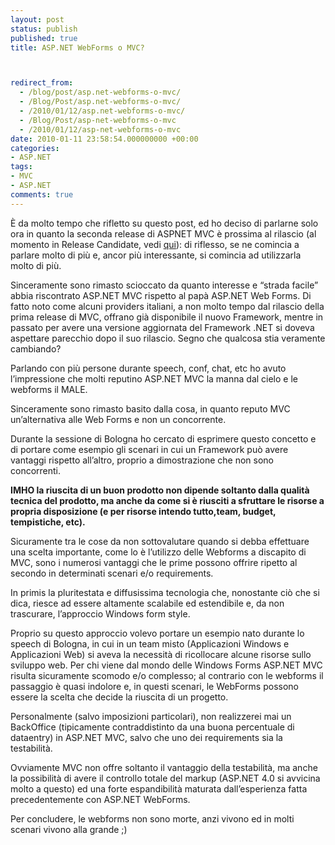 ```yaml
---
layout: post
status: publish
published: true
title: ASP.NET WebForms o MVC?



redirect_from: 
  - /blog/post/asp.net-webforms-o-mvc/
  - /Blog/Post/asp.net-webforms-o-mvc/
  - /2010/01/12/asp.net-webforms-o-mvc/
  - /Blog/Post/asp-net-webforms-o-mvc
  - /2010/01/12/asp-net-webforms-o-mvc
date: 2010-01-11 23:58:54.000000000 +00:00
categories:
- ASP.NET
tags:
- MVC
- ASP.NET
comments: true
---
```

<p>
	&Egrave; da molto tempo che rifletto su questo post, ed ho deciso di parlarne solo ora in quanto la seconda release di ASPNET MVC &egrave; prossima al rilascio (al momento in Release Candidate, vedi <a href="http://imperugo.tostring.it/blog/post/aspnet-mvc-2-release-candidate-is-out" target="_blank" title="ASP.NET MVC 2 Release Candidate is out">qui</a>): di riflesso, se ne comincia a parlare molto di pi&ugrave; e, ancor pi&ugrave; interessante, si comincia ad utilizzarla molto di pi&ugrave;.</p>
<p>
	Sinceramente sono rimasto scioccato da quanto interesse e &ldquo;strada facile&rdquo; abbia riscontrato ASP.NET MVC rispetto al pap&agrave; ASP.NET Web Forms. Di fatto noto come alcuni providers italiani, a non molto tempo dal rilascio della prima release di MVC, offrano gi&agrave; disponibile il nuovo Framework, mentre in passato per avere una versione aggiornata del Framework .NET si doveva aspettare parecchio dopo il suo rilascio. Segno che qualcosa stia veramente cambiando?</p>
<p>
	Parlando con pi&ugrave; persone durante speech, conf, chat, etc ho avuto l&rsquo;impressione che molti reputino ASP.NET MVC la manna dal cielo e le webforms il MALE.</p>
<p>
	Sinceramente sono rimasto basito dalla cosa, in quanto reputo MVC un&rsquo;alternativa alle Web Forms e non un concorrente.</p>
<p>
	Durante la sessione di Bologna ho cercato di esprimere questo concetto e di portare come esempio gli scenari in cui un Framework pu&ograve; avere vantaggi rispetto all&rsquo;altro, proprio a dimostrazione che non sono concorrenti.</p>
<p>
	<strong>IMHO la riuscita di un buon prodotto non dipende soltanto dalla qualit&agrave; tecnica del prodotto, ma anche da come si &egrave; riusciti a sfruttare le risorse a propria disposizione (e per risorse intendo tutto,team, budget, tempistiche, etc).</strong></p>
<p>
	Sicuramente tra le cose da non sottovalutare quando si debba effettuare una scelta importante, come lo &egrave; l&rsquo;utilizzo delle Webforms a discapito di MVC, sono i numerosi vantaggi che le prime possono offrire ripetto al secondo in determinati scenari e/o requirements.</p>
<p>
	In primis la pluritestata e diffusissima tecnologia che, nonostante ci&ograve; che si dica, riesce ad essere altamente scalabile ed estendibile e, da non trascurare, l&rsquo;approccio Windows form style.</p>
<p>
	Proprio su questo approccio volevo portare un esempio nato durante lo speech di Bologna, in cui in un team misto (Applicazioni Windows e Applicazioni Web) si aveva la necessit&agrave; di ricollocare alcune risorse sullo sviluppo web. Per chi viene dal mondo delle Windows Forms ASP.NET MVC risulta sicuramente scomodo e/o complesso; al contrario con le webforms il passaggio &egrave; quasi indolore e, in questi scenari, le WebForms possono essere la scelta che decide la riuscita di un progetto.</p>
<p>
	Personalmente (salvo imposizioni particolari), non realizzerei mai un BackOffice (tipicamente contraddistinto da una buona percentuale di dataentry) in ASP.NET MVC, salvo che uno dei requirements sia la testabilit&agrave;.</p>
<p>
	Ovviamente MVC non offre soltanto il vantaggio della testabilit&agrave;, ma anche la possibilit&agrave; di avere il controllo totale del markup (ASP.NET 4.0 si avvicina molto a questo) ed una forte espandibilit&agrave; maturata dall&rsquo;esperienza fatta precedentemente con ASP.NET WebForms.</p>
<p>
	Per concludere, le webforms non sono morte, anzi vivono ed in molti scenari vivono alla grande ;)</p>
